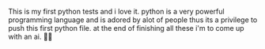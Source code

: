 This is my first python tests and i love it. python is a very powerful programming language and is adored by alot of people thus its a privilege to push this first python file. at the end of finishing all these i'm to come up with an ai.
🤩🥳
